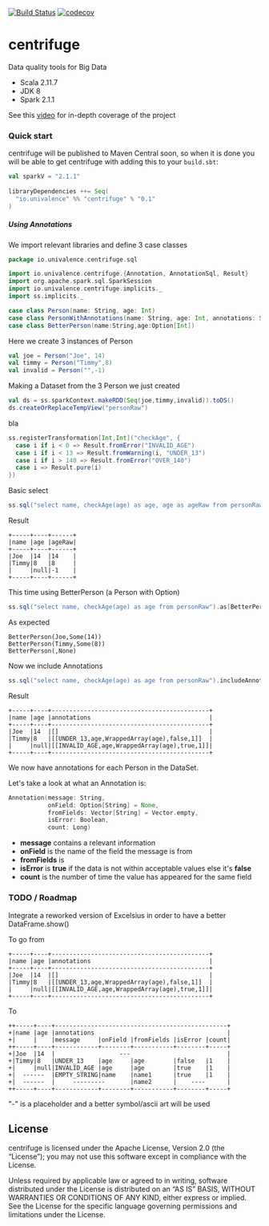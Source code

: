 [![Build Status](https://travis-ci.org/UNIVALENCE/centrifuge.png?branch=master)](https://travis-ci.org/UNIVALENCE/centrifuge)
[![codecov](https://codecov.io/gh/UNIVALENCE/centrifuge/branch/master/graph/badge.svg)](https://codecov.io/gh/UNIVALENCE/centrifuge)

# centrifuge
Data quality tools for Big Data

* Scala 2.11.7
* JDK 8
* Spark 2.1.1

See this [video](https://www.youtube.com/watch?v=t24sUF2zWLY) for in-depth coverage of the project

### Quick start
centrifuge will be published to Maven Central soon, so when it is done you will be able to get centrifuge with adding this to your `build.sbt`:
    
```scala    
val sparkV = "2.1.1"
    
libraryDependencies ++= Seq(
  "io.univalence" %% "centrifuge" % "0.1"
)
```   
 
##### Using Annotations
We import relevant libraries and define 3 case classes

```scala
package io.univalence.centrifuge.sql

import io.univalence.centrifuge.{Annotation, AnnotationSql, Result}
import org.apache.spark.sql.SparkSession
import io.univalence.centrifuge.implicits._
import ss.implicits._

case class Person(name: String, age: Int)
case class PersonWithAnnotations(name: String, age: Int, annotations: Seq[Annotation])
case class BetterPerson(name:String,age:Option[Int])
```

Here we create 3 instances of Person

```scala
val joe = Person("Joe", 14)
val timmy = Person("Timmy",8)
val invalid = Person("",-1)    
```

Making a Dataset from the 3 Person we just created

```scala
val ds = ss.sparkContext.makeRDD(Seq(joe,timmy,invalid)).toDS()
ds.createOrReplaceTempView("personRaw")
```

bla

```scala    
ss.registerTransformation[Int,Int]("checkAge", {
  case i if i < 0 => Result.fromError("INVALID_AGE")
  case i if i < 13 => Result.fromWarning(i, "UNDER_13")
  case i if i > 140 => Result.fromError("OVER_140")
  case i => Result.pure(i)
})
``` 
  
Basic select

```scala    
ss.sql("select name, checkAge(age) as age, age as ageRaw from personRaw").show(false)
```

Result

    +-----+----+------+
    |name |age |ageRaw|
    +-----+----+------+
    |Joe  |14  |14    |
    |Timmy|8   |8     |
    |     |null|-1    |
    +-----+----+------+ 

This time using BetterPerson (a Person with Option)

```scala
ss.sql("select name, checkAge(age) as age from personRaw").as[BetterPerson].collect().foreach(println)
```

As expected
    
    BetterPerson(Joe,Some(14))
    BetterPerson(Timmy,Some(8))
    BetterPerson(,None)
    
Now we include Annotations

```scala
ss.sql("select name, checkAge(age) as age from personRaw").includeAnnotations.show(false)
```
    
Result

    +-----+----+--------------------------------------------+
    |name |age |annotations                                 |
    +-----+----+--------------------------------------------+
    |Joe  |14  |[]                                          |
    |Timmy|8   |[[UNDER_13,age,WrappedArray(age),false,1]]  |
    |     |null|[[INVALID_AGE,age,WrappedArray(age),true,1]]|
    +-----+----+--------------------------------------------+

We now have annotations for each Person in the DataSet.

Let's take a look at what an Annotation is:

```scala
Annotation(message: String,
           onField: Option[String] = None,
           fromFields: Vector[String] = Vector.empty,
           isError: Boolean,
           count: Long)
```

* **message** contains a relevant information
* **onField** is the name of the field the message is from
* **fromFields** is
* **isError** is **true** if the data is not within acceptable values else it's **false**
* **count** is the number of time the value has appeared for the same field

### TODO / Roadmap
Integrate a reworked version of Excelsius in order to have a better DataFrame.show()

To go from 

    +-----+----+--------------------------------------------+
    |name |age |annotations                                 |
    +-----+----+--------------------------------------------+
    |Joe  |14  |[]                                          |
    |Timmy|8   |[[UNDER_13,age,WrappedArray(age),false,1]]  |
    |     |null|[[INVALID_AGE,age,WrappedArray(age),true,1]]|
    +-----+----+--------------------------------------------+

To

    ++-----+----+------------------------------------------------+
    +|name |age |annotations                                     |
    +|     |    |message     |onField |fromFields |isError |count|
    ++-----+----+------------+--------+-----------+--------+-----+
    +|Joe  |14  |                  ---                           |
    +|Timmy|8   |UNDER_13    |age     |age        |false   |1    |
    +|     |null|INVALID_AGE |age     |age        |true    |1    |
    +|  ------  |EMPTY_STRING|name    |name1      |true    |1    |
    +|  ------  |     ---------       |name2      |    ----      |
    ++-----+----+------------+--------+-----------+--------+-----+

"-" is a placeholder and a better symbol/ascii art will be used
## License
centrifuge is licensed under the Apache License, Version 2.0 (the “License”); you may not use this software except in compliance with the License.

Unless required by applicable law or agreed to in writing, software distributed under the License is distributed on an “AS IS” BASIS, WITHOUT WARRANTIES OR CONDITIONS OF ANY KIND, either express or implied. See the License for the specific language governing permissions and limitations under the License.
